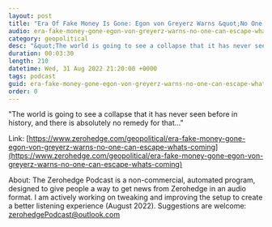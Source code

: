 ```yaml
---
layout: post
title: "Era Of Fake Money Is Gone: Egon von Greyerz Warns &quot;No One Can Escape What's Coming&quot;"
audio: era-fake-money-gone-egon-von-greyerz-warns-no-one-can-escape-whats-coming-0
category: geopolitical
desc: "&quot;The world is going to see a collapse that it has never seen before in history, and there is absolutely no remedy for that...&quot;"
duration: 00:03:30
length: 210
datetime: Wed, 31 Aug 2022 21:20:00 +0000
tags: podcast
guid: era-fake-money-gone-egon-von-greyerz-warns-no-one-can-escape-whats-coming-0
order: 0
---
```

&quot;The world is going to see a collapse that it has never seen before in history, and there is absolutely no remedy for that...&quot;

Link: [https://www.zerohedge.com/geopolitical/era-fake-money-gone-egon-von-greyerz-warns-no-one-can-escape-whats-coming](https://www.zerohedge.com/geopolitical/era-fake-money-gone-egon-von-greyerz-warns-no-one-can-escape-whats-coming)

About: The Zerohedge Podcast is a non-commercial, automated program, designed to give people a way to get news from Zerohedge in an audio format.  I am actively working on tweaking and improving the setup to create a better listening experience (August 2022).  Suggestions are welcome: [zerohedgePodcast@outlook.com](mailto:zerohedgePodcast@outlook.com)